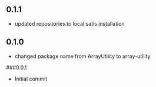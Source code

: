 ## 0.1.1

 - updated repositories to local satis installation

## 0.1.0

 - changed package name from ArrayUtility to array-utility

###0.0.1

- Initial commit